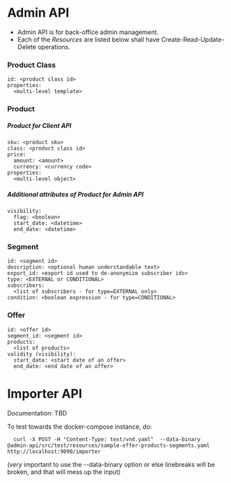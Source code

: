 # Admin API

 * Admin API is for back-office admin management.
 * Each of the _Resources_ are listed below shall have Create-Read-Update-Delete operations.

### Product Class

    id: <product class id>
    properties:
      <multi-level template>

### Product

##### Product for Client API

    sku: <product sku>
    class: <product class id>
    price:
      amount: <amount>
      currency: <currency code>
    properties:
      <multi-level object>

##### Additional attributes of Product for Admin API

    visibility:
      flag: <boolean>
      start_date: <datetime>
      end_date: <datetime>

### Segment

    id: <segment id>
    description: <optional human understandable text>
    export_id: <export id used to de-anonymize subscriber ids>
    type: <EXTERNAL or CONDITIONAL>
    subscribers:
      <list of subscribers - for type=EXTERNAL only>
    condition: <boolean expression - for type=CONDITIONAL>

### Offer

    id: <offer id>
    segment_id: <segment id>
    products:
      <list of products>
    validity (visibility):
      start_date: <start date of an offer>
      end_date: <end date of an offer>


# Importer API

Documentation: TBD

To test towards the docker-compose instance, do:

      curl -X POST -H "Content-Type: text/vnd.yaml"  --data-binary  @admin-api/src/test/resources/sample-offer-products-segments.yaml  http://localhost:9090/importer

(_very_ important to use the --data-binary option or else linebreaks will be broken, and that will mess up the input)